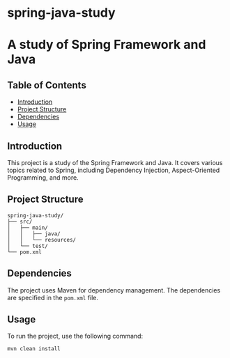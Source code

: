 # spring-java-study
# A study of Spring Framework and Java

## Table of Contents
- [Introduction](#introduction)
- [Project Structure](#project-structure)
- [Dependencies](#dependencies)
- [Usage](#usage)

## Introduction
This project is a study of the Spring Framework and Java. It covers various topics related to Spring, including Dependency Injection, Aspect-Oriented Programming, and more.

## Project Structure
```
spring-java-study/
├── src/
│   ├── main/
│   │   ├── java/
│   │   └── resources/
│   └── test/
└── pom.xml
```

## Dependencies
The project uses Maven for dependency management. The dependencies are specified in the `pom.xml` file.

## Usage
To run the project, use the following command:
```bash
mvn clean install
```